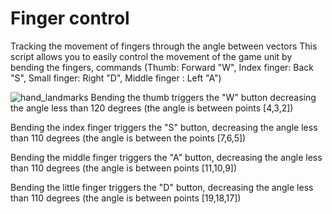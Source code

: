 # Finger control
Tracking the movement of fingers through the angle between vectors
This script allows you to easily control the movement of the game unit by bending the fingers, commands (Thumb: Forward "W", Index finger: Back "S", Small finger: Right "D", Middle finger : Left "A")


![hand_landmarks](https://user-images.githubusercontent.com/101418967/177825437-b2862dca-d54c-4c31-8c96-4feecd93d0ca.png)
Bending the thumb triggers the "W" button decreasing the angle less than 120 degrees (the angle is between points [4,3,2])

Bending the index finger triggers the "S" button, decreasing the angle less than 110 degrees (the angle is between the points [7,6,5])

Bending the middle finger triggers the "A" button, decreasing the angle less than 110 degrees (the angle is between points [11,10,9])

Bending the little finger triggers the "D" button, decreasing the angle less than 110 degrees (the angle is between points [19,18,17])
